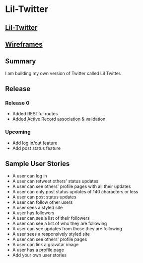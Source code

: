 # Lil-Twitter
## [Lil-Twitter](https://lil-twitter.herokuapp.com/)

## [Wireframes](https://moqups.com/danielkelley/WuE7mQUB/p:a045b14a5)

## Summary

I am building my own version
of Twitter called Lil Twitter.

## Release
### Release 0

* Added RESTful routes
* Added Active Record association & validation

### Upcoming

* Add log in/out feature
* Add post status feature

## Sample User Stories

* A user can log in
* A user can retweet others' status updates
* A user can see others' profile pages with all their updates
* A user can only post status updates of 140 characters or less
* A user can post status updates
* A user can follow other users
* A user sees a styled site
* A user has followers
* A user can see a list of their followers
* A user can see a list of who they are following
* A user can see updates from those they are following
* A user sees a responsively styled site
* A user can see others' profile pages
* A user can link a gravatar image
* A user has a profile page
* Add your own user stories

